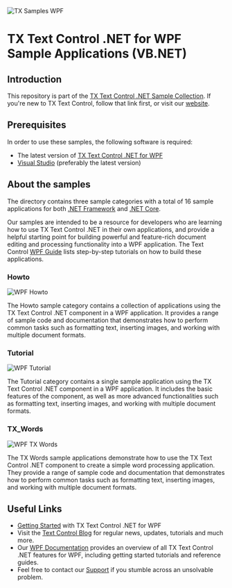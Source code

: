 <img src="https://user-images.githubusercontent.com/12340077/210532218-87824cec-adc7-4d0b-87e0-21aea86b1a9a.svg" alt="TX Samples WPF" />

# TX Text Control .NET for WPF Sample Applications (VB.NET)

## Introduction

This repository is part of the [TX Text Control .NET Sample Collection](https://github.com/TextControl/TXSamples.NET). If you're new to TX Text Control, follow that link first, or visit our [website](https://www.textcontrol.com/). 

## Prerequisites

In order to use these samples, the following software is required:

- The latest version of [TX Text Control .NET for WPF](https://www.textcontrol.com/products/wpf/tx-text-control-dotnet/overview/)
- [Visual Studio](https://visualstudio.microsoft.com/downloads/) (preferably the latest version)

## About the samples

The directory contains three sample categories with a total of 16 sample applications for both [.NET Framework](./.NET-Framework-48) and [.NET Core](./.NET-Core-6).

Our samples are intended to be a resource for developers who are learning how to use TX Text Control .NET in their own applications, and provide a helpful starting point for building powerful and feature-rich document editing and processing functionality into a WPF application. The Text Control [WPF Guide](https://docs.textcontrol.com/textcontrol/wpf/article.wpf.htm) lists step-by-step tutorials on how to build these applications.

### Howto

<img src="https://user-images.githubusercontent.com/116558879/199967132-5a0666e6-3082-4422-a953-8d769d466ab5.png" alt="WPF Howto" height="auto"/>

The Howto sample category contains a collection of applications using the TX Text Control .NET component in a WPF application. It provides a range of sample code and documentation that demonstrates how to perform common tasks such as formatting text, inserting images, and working with multiple document formats.

### Tutorial

<img src="https://user-images.githubusercontent.com/116558879/199967146-1c053fd4-a949-446c-997f-15ada9727783.png" alt="WPF Tutorial" height="auto"/>

The Tutorial category contains a single sample application using the TX Text Control .NET component in a WPF application. It includes the basic features of the component, as well as more advanced functionalities such as formatting text, inserting images, and working with multiple document formats.

### TX_Words

<img src="https://user-images.githubusercontent.com/116558879/199967153-d19dfafd-295f-4f99-b83c-c3fc84663d44.png" alt="WPF TX Words" height="auto"/>

The TX Words sample applications demonstrate how to use the TX Text Control .NET component to create a simple word processing application. They provide a range of sample code and documentation that demonstrates how to perform common tasks such as formatting text, inserting images, and working with multiple document formats.

## Useful Links

- [Getting Started](https://www.textcontrol.com/products/wpf/tx-text-control-dotnet/getting-started/?type=getting-started) with TX Text Control .NET for WPF
- Visit the [Text Control Blog](https://www.textcontrol.com/blog/) for regular news, updates, tutorials and much more.
- Our [WPF Documentation](https://docs.textcontrol.com/textcontrol/wpf/index.htm) provides an overview of all TX Text Control .NET features for WPF, including getting started tutorials and reference guides.
- Feel free to contact our [Support](https://www.textcontrol.com/support/overview/) if you stumble across an unsolvable problem.
